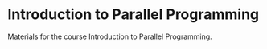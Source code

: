 # Introduction to Parallel Programming
Materials for the course Introduction to Parallel Programming.
